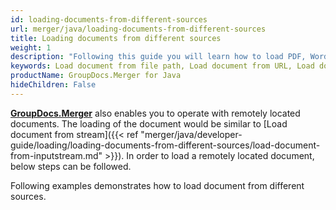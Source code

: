 ```yaml
---
id: loading-documents-from-different-sources
url: merger/java/loading-documents-from-different-sources
title: Loading documents from different sources
weight: 1
description: "Following this guide you will learn how to load PDF, Word, Excel, PowerPoint documents by local file path, stream or URL for further processing with GroupDocs.Merger for Java API."
keywords: Load document from file path, Load document from URL, Load document from stream
productName: GroupDocs.Merger for Java
hideChildren: False
---
```

[**GroupDocs.Merger**](https://products.groupdocs.com/merger/java) also enables you to operate with remotely located documents. The loading of the document would be similar to [Load document from stream]({{< ref "merger/java/developer-guide/loading/loading-documents-from-different-sources/load-document-from-inputstream.md" >}}). In order to load a remotely located document, below steps can be followed.

Following examples demonstrates how to load document from different sources.
